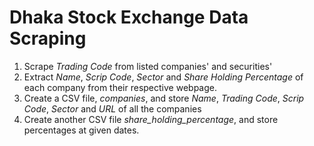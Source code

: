 # Dhaka Stock Exchange Data Scraping

1. Scrape *Trading Code* from listed companies' and securities'
2. Extract *Name*, *Scrip Code*, *Sector* and *Share Holding Percentage* of each company from their respective webpage.
3. Create a CSV file, *companies*, and store *Name*, *Trading Code*, *Scrip Code*, *Sector* and *URL* of all the companies
4. Create another CSV file *share_holding_percentage*, and store percentages at given dates.
